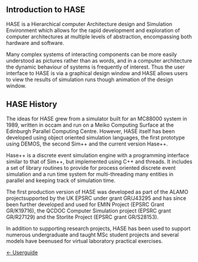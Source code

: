## Introduction to HASE

HASE is a Hierarchical computer Architecture design and Simulation Environment which allows for the rapid development and exploration of computer architectures at multiple levels of abstraction, encompassing both hardware and software.

Many complex systems of interacting components can be more easily understood as pictures rather than as words, and in a computer architecture the dynamic behaviour of systems is frequently of interest.  Thus the user interface to HASE is via a graphical design window and HASE allows users to view the results of simulation runs though animation of the design window.

## HASE History

The ideas for HASE grew from a simulator built for an MC88000 system in 1989, written in occam and run on a Meiko Computing Surface at the Edinburgh Parallel Computing Centre.  However, HASE itself has been developed using object oriented simulation languages, the first prototype using DEMOS, the second Sim++ and the current version Hase++.

Hase++ is a discrete event simulation engine with a programming interface similar to that of Sim++, but implemented using C++ and threads.  It includes a set of library routines to provide for process oriented discrete event simulation and a run time system for multi-threading many entities in parallel and keeping track of simulation time.

The first production version of HASE was developed as part of the ALAMO projectsupported by the UK EPSRC under grant GR/J43295 and has since been further developed and used for EMIN Project (EPSRC Grant GR/K19716), the QCDOC Computer Simulation project (EPSRC grant GR/R27129) and the Storlite Project (EPSRC grant GR/S28153).

In addition to supporting research projects, HASE has been used to support numerous undergraduate and taught MSc student projects and several models have beenused for virtual laboratory practical exercises.

[<- Userguide](<Userguide.md>)
